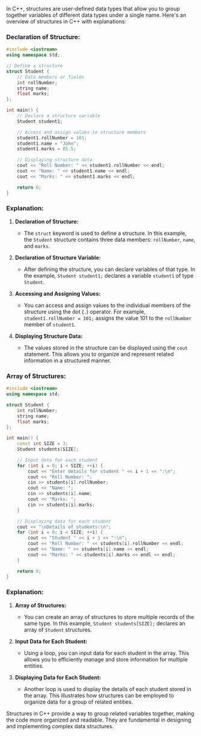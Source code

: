 In C++, structures are user-defined data types that allow you to group together variables of different data types under a single name. Here's an overview of structures in C++ with explanations:

### Declaration of Structure:

```cpp
#include <iostream>
using namespace std;

// Define a structure
struct Student {
    // Data members or fields
    int rollNumber;
    string name;
    float marks;
};

int main() {
    // Declare a structure variable
    Student student1;

    // Access and assign values to structure members
    student1.rollNumber = 101;
    student1.name = "John";
    student1.marks = 85.5;

    // Displaying structure data
    cout << "Roll Number: " << student1.rollNumber << endl;
    cout << "Name: " << student1.name << endl;
    cout << "Marks: " << student1.marks << endl;

    return 0;
}
```

### Explanation:

1. **Declaration of Structure:**
   - The `struct` keyword is used to define a structure. In this example, the `Student` structure contains three data members: `rollNumber`, `name`, and `marks`.

2. **Declaration of Structure Variable:**
   - After defining the structure, you can declare variables of that type. In the example, `Student student1;` declares a variable `student1` of type `Student`.

3. **Accessing and Assigning Values:**
   - You can access and assign values to the individual members of the structure using the dot (`.`) operator. For example, `student1.rollNumber = 101;` assigns the value 101 to the `rollNumber` member of `student1`.

4. **Displaying Structure Data:**
   - The values stored in the structure can be displayed using the `cout` statement. This allows you to organize and represent related information in a structured manner.

### Array of Structures:

```cpp
#include <iostream>
using namespace std;

struct Student {
    int rollNumber;
    string name;
    float marks;
};

int main() {
    const int SIZE = 3;
    Student students[SIZE];

    // Input data for each student
    for (int i = 0; i < SIZE; ++i) {
        cout << "Enter details for student " << i + 1 << ":\n";
        cout << "Roll Number: ";
        cin >> students[i].rollNumber;
        cout << "Name: ";
        cin >> students[i].name;
        cout << "Marks: ";
        cin >> students[i].marks;
    }

    // Displaying data for each student
    cout << "\nDetails of students:\n";
    for (int i = 0; i < SIZE; ++i) {
        cout << "Student " << i + 1 << ":\n";
        cout << "Roll Number: " << students[i].rollNumber << endl;
        cout << "Name: " << students[i].name << endl;
        cout << "Marks: " << students[i].marks << endl << endl;
    }

    return 0;
}
```

### Explanation:

1. **Array of Structures:**
   - You can create an array of structures to store multiple records of the same type. In this example, `Student students[SIZE];` declares an array of `Student` structures.

2. **Input Data for Each Student:**
   - Using a loop, you can input data for each student in the array. This allows you to efficiently manage and store information for multiple entities.

3. **Displaying Data for Each Student:**
   - Another loop is used to display the details of each student stored in the array. This illustrates how structures can be employed to organize data for a group of related entities.

Structures in C++ provide a way to group related variables together, making the code more organized and readable. They are fundamental in designing and implementing complex data structures.